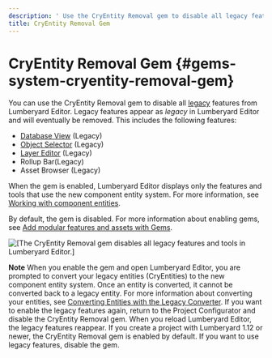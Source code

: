 ```yaml
---
description: ' Use the CryEntity Removal gem to disable all legacy features in &ly-editor;. '
title: CryEntity Removal Gem
---
```

# CryEntity Removal Gem {#gems-system-cryentity-removal-gem}

You can use the CryEntity Removal gem to disable all [legacy](/docs/userguide/ly-glos-chap#legacy) features from Lumberyard Editor\. Legacy features appear as *legacy* in Lumberyard Editor and will eventually be removed\. This includes the following features:
+ [Database View](/docs/userguide/level-database-view.md) \(Legacy\)
+ [Object Selector](https://docs.aws.amazon.com/lumberyard/latest/legacyreference/entities-object-selector.html) \(Legacy\)
+ [Layer Editor](https://docs.aws.amazon.com/lumberyard/latest/legacyreference/level-layers-intro.html) \(Legacy\)
+ Rollup Bar\(Legacy\)
+ Asset Browser \(Legacy\)

When the gem is enabled, Lumberyard Editor displays only the features and tools that use the new component entity system\. For more information, see [Working with component entities](/docs/userguide/components/intro.md)\.

By default, the gem is disabled\. For more information about enabling gems, see [Add modular features and assets with Gems](/docs/userguide/gems/builtin/s.md)\.

![\[The CryEntity Removal gem disables all legacy features and tools in Lumberyard Editor.\]](/images/userguide/gems/gems-system-cryentity-removal-gem.png)

**Note**
When you enable the gem and open Lumberyard Editor, you are prompted to convert your legacy entities \(CryEntities\) to the new component entity system\. Once an entity is converted, it cannot be converted back to a legacy entity\. For more information about converting your entities, see [Converting Entities with the Legacy Converter](/docs/userguide/components/entity-data-converter.md)\.
If you want to enable the legacy features again, return to the Project Configurator and disable the CryEntity Removal gem\. When you reload Lumberyard Editor, the legacy features reappear\.
If you create a project with Lumberyard 1\.12 or newer, the CryEntity Removal gem is enabled by default\. If you want to use legacy features, disable the gem\.